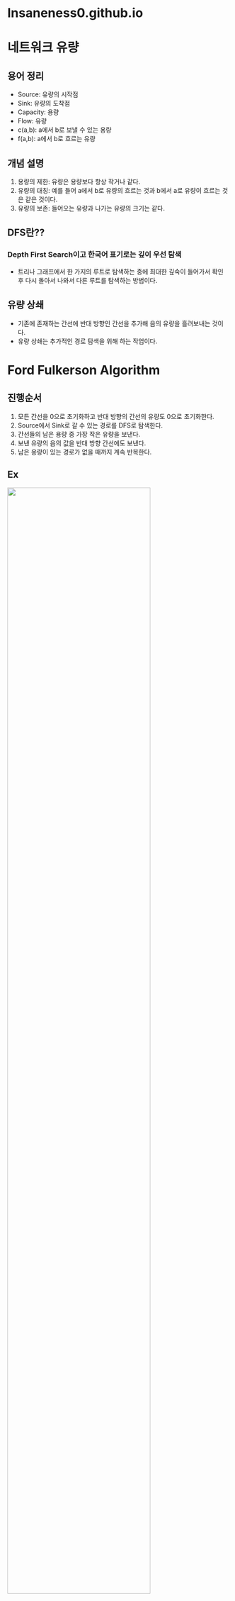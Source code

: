 # Insaneness0.github.io
# 네트워크 유량
## 용어 정리
* Source: 유량의 시작점 
* Sink: 유량의 도착점
* Capacity: 용량
* Flow: 유량
* c(a,b):  a에서 b로 보낼 수 있는 용량
* f(a,b):  a에서 b로 흐르는 유량
## 개념 설명
1. 용량의 제한: 유량은 용량보다 항상 작거나 같다.
2. 유량의 대칭: 예를 들어 a에서 b로 유량의 흐르는 것과 b에서 a로 유량이 흐르는 것은 같은 것이다.
3. 유량의 보존: 들어오는 유량과 나가는 유량의 크기는 같다.
## DFS란??
### Depth First Search이고 한국어 표기로는 깊이 우선 탐색
* 트리나 그래프에서 한 가지의 루트로 탐색하는 중에 최대한 깊숙이 들어가서 확인 후 다시 돌아서 나와서 다른 루트를 탐색하는 방법이다.
## 유량 상쇄
* 기존에 존재하는 간선에 반대 방향인 간선을 추가해 음의 유량을 흘려보내는 것이다.
* 유량 상쇄는 추가적인 경로 탐색을 위해 하는 작업이다.
# Ford Fulkerson Algorithm
## 진행순서
1. 모든 간선을 0으로 초기화하고 반대 방향의 간선의 유량도 0으로 초기화한다.
2. Source에서 Sink로 갈 수 있는 경로를 DFS로 탐색한다.
3. 간선들의 남은 용량 중 가장 작은 유량을 보낸다.
4. 보낸 유량의 음의 값을 반대 방향 간선에도 보낸다.
5. 남은 용량이 있는 경로가 없을 때까지 계속 반복한다.
## Ex
<img width="80%" src="https://user-images.githubusercontent.com/101376892/165742192-edf6cb3f-5031-4250-9836-b0db800e006a.png"/>

1. 이 그림은 모든 간선과 반대 방향의 간선의 유량을 0으로 초기화한다
2. 깊이 우선 탐색 방법을 이용해 Source-> A -> B -> Sink 라는 경로를 탐색한다
3. 간선에 있는 가장 작은 유량 값인 1을 보낸다.
4. 반대 방향 간선에도 유량 상쇄를 이용해 마이너스 값의 유량을 보낸다.
<img width="80%" src="https://user-images.githubusercontent.com/101376892/165745369-d6a8c03a-7809-455f-9152-f18857177ddc.png">

5. Sourve -> B -> A -> Sink 라는 길의 남은 용량을 확인 후 가장 작은 값을 흘려 보낸다.
<img width="80%" src="https://user-images.githubusercontent.com/101376892/165745380-50856274-51d9-4255-84d1-bac8f11175cc.png"/>

6. 마지막에 (a,b)와 (b,a)가 상쇄되어 결과값이 나온다.
## 시간 복잡도
*  시간 복잡도 O(E*F)
* 시간 복잡도가 F와 관련이 있어 F값이 클수록 힘들어진다.
## 소스 코드
<img width="80%" src="https://user-images.githubusercontent.com/101376892/165749303-108d2832-c58d-4057-bf94-5aee3e2bf3a9.png"/>
<img width="80%" src="https://user-images.githubusercontent.com/101376892/165749305-688b9e47-772c-4e22-8181-cdefa8d95bd8.png"/>

### 소스코드 가져온 곳
https://grini25.tistory.com/172

